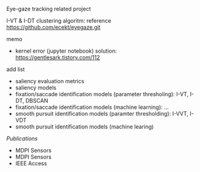 Eye-gaze tracking related project

I-VT & I-DT clustering algoritm: reference https://github.com/ecekt/eyegaze.git

memo
- kernel error (jupyter notebook) solution: https://gentlesark.tistory.com/112


add list
- saliency evaluation metrics
- saliency models
- fixation/saccade identification models (parameter thresholing): I-VT, I-DT, DBSCAN
- fixation/saccade identification models (machine learning): ...
- smooth pursuit identification models (paramter thresholding): I-VVT, I-VDT
- smooth pursuit identification models (machine learing)


*Publications*
- MDPI Sensors
- MDPI Sensors
- IEEE Access
